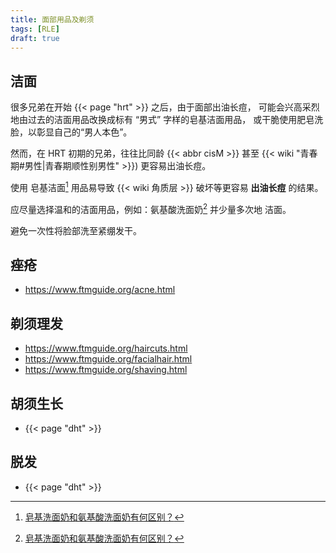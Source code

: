 ```yaml
---
title: 面部用品及剃须
tags: [RLE]
draft: true
---
```


## 洁面

很多兄弟在开始 {{< page "hrt" >}} 之后，由于面部出油长痘，
可能会兴高采烈地由过去的洁面用品改换成标有 “男式” 字样的皂基洁面用品，
或干脆使用肥皂洗脸，以彰显自己的“男人本色”。

然而，在 HRT 初期的兄弟，往往比同龄 {{< abbr cisM >}} 甚至 {{< wiki "青春期#男性|青春期顺性别男性" >}}) 更容易出油长痘。

使用 皂基洁面[^1] 用品易导致 {{< wiki 角质层 >}} 破坏等更容易 **出油长痘** 的结果。

应尽量选择温和的洁面用品，例如：氨基酸洗面奶[^1] 并少量多次地 洁面。

避免一次性将脸部洗至紧绷发干。

[^1]: [皂基洗面奶和氨基酸洗面奶有何区别？](https://www.sohu.com/a/528189617_120823584)

## 痤疮

- <https://www.ftmguide.org/acne.html>

## 剃须理发

- <https://www.ftmguide.org/haircuts.html>
- <https://www.ftmguide.org/facialhair.html>
- <https://www.ftmguide.org/shaving.html>

## 胡须生长

- {{< page "dht" >}}

## 脱发

- {{< page "dht" >}}
